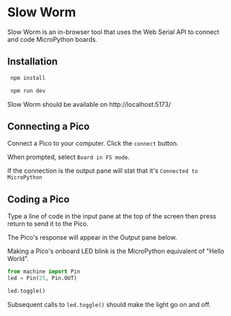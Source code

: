 # Slow Worm

Slow Worm is an in-browser tool that uses the Web Serial API to connect and code MicroPython boards.

## Installation

```bash
 npm install

 npm run dev
```

Slow Worm should be available on http://localhost:5173/

## Connecting a Pico

Connect a Pico to your computer. Click the `connect` button.

When prompted, select `Board in FS mode`.

If the connection is the output pane will stat that it's `Connected to MicroPython`

## Coding a Pico

Type a line of code in the input pane at the top of the screen then press return to send it to the Pico.

The Pico's response will appear in the Output pane below.

Making a Pico's onboard LED blink is the MicroPython equivalent of "Hello World".

```python
from machine import Pin
led = Pin(25, Pin.OUT)

led.toggle()
```

Subsequent calls to `led.toggle()` should make the light go on and off.
